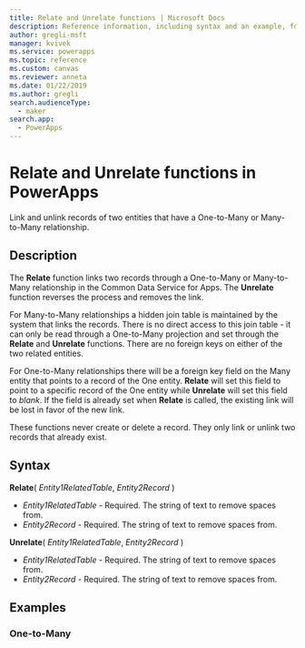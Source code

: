 ```yaml
---
title: Relate and Unrelate functions | Microsoft Docs
description: Reference information, including syntax and an example, for the Relate and Unrelate functions in PowerApps
author: gregli-msft
manager: kvivek
ms.service: powerapps
ms.topic: reference
ms.custom: canvas
ms.reviewer: anneta
ms.date: 01/22/2019
ms.author: gregli
search.audienceType: 
  - maker
search.app: 
  - PowerApps
---
```

# Relate and Unrelate functions in PowerApps
Link and unlink records of two entities that have a One-to-Many or Many-to-Many relationship. 

## Description
The **Relate** function links two records through a One-to-Many or Many-to-Many relationship in the Common Data Service for Apps.  The **Unrelate** function reverses the process and removes the link.

For Many-to-Many relationships a hidden join table is maintained by the system that links the records.  There is no direct access to this join table - it can only be read through a One-to-Many projection and set through the **Relate** and **Unrelate** functions.  There are no foreign keys on either of the two related entities.

For One-to-Many relationships there will be a foreign key field on the Many entity that points to a record of the One entity.  **Relate** will set this field to point to a specific record of the One entity while **Unrelate** will set this field to *blank*.  If the field is already set when **Relate** is called, the existing link will be lost in favor of the new link.

These functions never create or delete a record.  They only link or unlink two records that already exist.

## Syntax
**Relate**( *Entity1RelatedTable*, *Entity2Record* )

* *Entity1RelatedTable* - Required. The string of text to remove spaces from.
* *Entity2Record* - Required. The string of text to remove spaces from.

**Unrelate**( *Entity1RelatedTable*, *Entity2Record* )

* *Entity1RelatedTable* - Required. The string of text to remove spaces from.
* *Entity2Record* - Required. The string of text to remove spaces from.

## Examples

### One-to-Many



